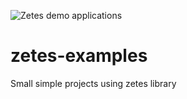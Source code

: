 ![Zetes demo applications](https://github.com/bigfatbrowncat/zetes-examples/raw/master/doc/images/demos.png)

zetes-examples
==============

Small simple projects using zetes library
